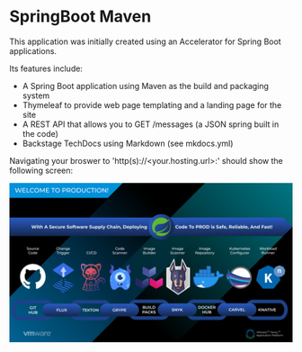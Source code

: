 # SpringBoot Maven

This application was initially created using an Accelerator for Spring Boot applications.

Its features include:

* A Spring Boot application using Maven as the build and packaging system
* Thymeleaf to provide web page templating and a landing page for the site
* A REST API that allows you to GET /messages (a JSON spring built in the code)
* Backstage TechDocs using Markdown (see mkdocs.yml)

Navigating your broswer to 'http(s)://<your.hosting.url>:<port>' should show the following screen:

![image](https://github.com/benwilcock/springboot-maven/blob/d26fd1849fbe1c064ec9d760b56abe92dc7a8cf5/src/main/resources/static/tap-into-prod.png)